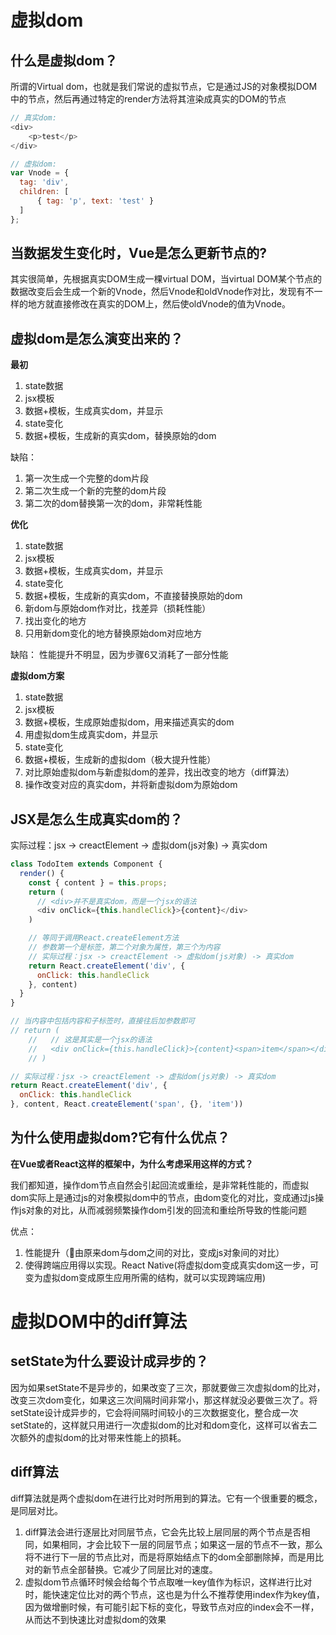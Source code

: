 # 虚拟dom
## 什么是虚拟dom？
所谓的Virtual dom，也就是我们常说的虚拟节点，它是通过JS的对象模拟DOM中的节点，然后再通过特定的render方法将其渲染成真实的DOM的节点

```js
// 真实dom:
<div>
    <p>test</p>
</div>

// 虚拟dom:
var Vnode = {
  tag: 'div',
  children: [
      { tag: 'p', text: 'test' }
  ]
};
```

## 当数据发生变化时，Vue是怎么更新节点的?
其实很简单，先根据真实DOM生成一棵virtual DOM，当virtual DOM某个节点的数据改变后会生成一个新的Vnode，然后Vnode和oldVnode作对比，发现有不一样的地方就直接修改在真实的DOM上，然后使oldVnode的值为Vnode。


## 虚拟dom是怎么演变出来的？
**最初**
1. state数据
2. jsx模板
3. 数据+模板，生成真实dom，并显示
4. state变化
5. 数据+模板，生成新的真实dom，替换原始的dom

缺陷：
  1. 第一次生成一个完整的dom片段
  2. 第二次生成一个新的完整的dom片段
  3. 第二次的dom替换第一次的dom，非常耗性能

**优化**
1. state数据
2. jsx模板
3. 数据+模板，生成真实dom，并显示
4. state变化
5. 数据+模板，生成新的真实dom，不直接替换原始的dom
6. 新dom与原始dom作对比，找差异（损耗性能）
7. 找出变化的地方
8. 只用新dom变化的地方替换原始dom对应地方

缺陷： 
  性能提升不明显，因为步骤6又消耗了一部分性能

**虚拟dom方案**
1. state数据
2. jsx模板
3. 数据+模板，生成原始虚拟dom，用来描述真实的dom
4. 用虚拟dom生成真实dom，并显示
5. state变化
6. 数据+模板，生成新的虚拟dom（极大提升性能）
7. 对比原始虚拟dom与新虚拟dom的差异，找出改变的地方（diff算法）
8. 操作改变对应的真实dom，并将新虚拟dom为原始dom

## JSX是怎么生成真实dom的？
实际过程：jsx -> creactElement -> 虚拟dom(js对象) -> 真实dom
```js
class TodoItem extends Component {
  render() {
    const { content } = this.props;
    return (
      // <div>并不是真实dom，而是一个jsx的语法
      <div onClick={this.handleClick}>{content}</div>
    )

    // 等同于调用React.createElement方法
    // 参数第一个是标签，第二个对象为属性，第三个为内容
    // 实际过程：jsx -> creactElement -> 虚拟dom(js对象) -> 真实dom
    return React.createElement('div', {
      onClick: this.handleClick
    }, content)
  }
}

// 当内容中包括内容和子标签时，直接往后加参数即可
// return (
    //   // 这是其实是一个jsx的语法
    //   <div onClick={this.handleClick}>{content}<span>item</span></div>
    // )

// 实际过程：jsx -> creactElement -> 虚拟dom(js对象) -> 真实dom
return React.createElement('div', {
  onClick: this.handleClick
}, content, React.createElement('span', {}, 'item'))
```


## 为什么使用虚拟dom?它有什么优点？
**在Vue或者React这样的框架中，为什么考虑采用这样的方式？**

我们都知道，操作dom节点自然会引起回流或重绘，是非常耗性能的，而虚拟dom实际上是通过js的对象模拟dom中的节点，由dom变化的对比，变成通过js操作js对象的对比，从而减弱频繁操作dom引发的回流和重绘所导致的性能问题

优点：
  1. 性能提升（由原来dom与dom之间的对比，变成js对象间的对比）
  2. 使得跨端应用得以实现。React Native(将虚拟dom变成真实dom这一步，可变为虚拟dom变成原生应用所需的结构，就可以实现跨端应用)


# 虚拟DOM中的diff算法
## setState为什么要设计成异步的？
因为如果setState不是异步的，如果改变了三次，那就要做三次虚拟dom的比对，改变三次dom变化，如果这三次间隔时间非常小，那这样就没必要做三次了。将setState设计成异步的，它会将间隔时间较小的三次数据变化，整合成一次setState的，这样就只用进行一次虚拟dom的比对和dom变化，这样可以省去二次额外的虚拟dom的比对带来性能上的损耗。

## diff算法
diff算法就是两个虚拟dom在进行比对时所用到的算法。它有一个很重要的概念，是同层对比。
1. diff算法会进行逐层比对同层节点，它会先比较上层同层的两个节点是否相同，如果相同，才会比较下一层的同层节点；如果这一层的节点不一致，那么将不进行下一层的节点比对，而是将原始结点下的dom全部删除掉，而是用比对的新节点全部替换。它减少了同层比对的速度。
2. 虚拟dom节点循环时候会给每个节点取唯一key值作为标识，这样进行比对时，能快速定位比对的两个节点，这也是为什么不推荐使用index作为key值，因为做增删时候，有可能引起下标的变化，导致节点对应的index会不一样，从而达不到快速比对虚拟dom的效果
